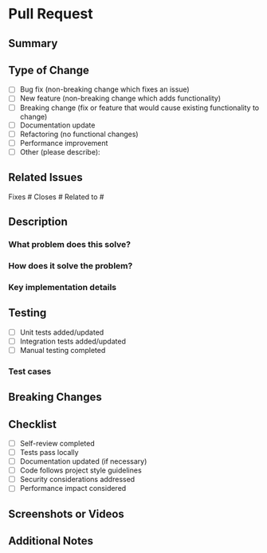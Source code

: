 <!-- 
👋 Welcome! Thank you for contributing to this project.
Please fill out the sections below to help us review your pull request efficiently.
-->
# Pull Request

## Summary
<!-- Provide a concise description of the changes in this PR -->

## Type of Change

- [ ] Bug fix (non-breaking change which fixes an issue)
- [ ] New feature (non-breaking change which adds functionality)
- [ ] Breaking change (fix or feature that would cause existing functionality to change)
- [ ] Documentation update
- [ ] Refactoring (no functional changes)
- [ ] Performance improvement
- [ ] Other (please describe):

## Related Issues
<!-- Link to relevant issues using the GitHub syntax -->
Fixes #
Closes #
Related to #

## Description
<!-- Explain the changes you've made and the reasoning behind them -->
### What problem does this solve?

### How does it solve the problem?

### Key implementation details

## Testing
<!-- Describe how these changes were tested -->
- [ ] Unit tests added/updated
- [ ] Integration tests added/updated
- [ ] Manual testing completed

### Test cases
<!-- Briefly describe how to verify your changes work -->

## Breaking Changes
<!-- If applicable, describe any breaking changes and migration steps -->

## Checklist

- [ ] Self-review completed
- [ ] Tests pass locally
- [ ] Documentation updated (if necessary)
- [ ] Code follows project style guidelines
- [ ] Security considerations addressed
- [ ] Performance impact considered

## Screenshots or Videos
<!-- If applicable, add screenshots or videos demonstrating the changes -->

## Additional Notes
<!-- Any information that might be helpful for reviewers -->
